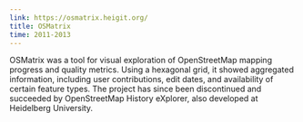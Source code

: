 ```yaml
---
link: https://osmatrix.heigit.org/
title: OSMatrix
time: 2011-2013
---
```


OSMatrix was a tool for visual exploration of OpenStreetMap mapping progress and quality metrics. Using a hexagonal grid, it showed aggregated information, including user contributions, edit dates, and availability of certain feature types. The project has since been discontinued and succeeded by OpenStreetMap History eXplorer, also developed at Heidelberg University. 
